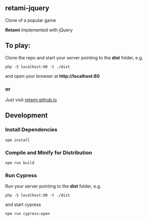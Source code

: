 ## retami-jquery

Clone of a popular game

**Retami** implemented with jQuery

## To play:

Clone the repo and start your server pointing to the **dist** folder, e.g.
```
php -S localhost:80 -t ./dist
```
and open your browser at **http://localhost:80**
### or

Just visit [retami.github.io][1]


## Development

### Install Dependencies
```
npm install
```

### Compile and Minify for Distribution

```
npm run build
```


### Run Cypress

Run your server pointing to the **dist** folder, e.g.

```
php -S localhost:80 -t ./dist
```

and start cypress

```
npm run cypress:open
```


[1]: https://retami.github.io
